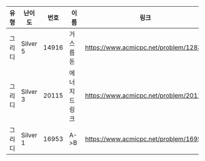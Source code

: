 |유형|난이도|번호|이름|링크|
|------|---|---|---|---|
|그리디|Silver 5|14916|거스름돈|https://www.acmicpc.net/problem/12833|
|그리디|Silver 3|20115|에너지 드링크|https://www.acmicpc.net/problem/20115|
|그리디|Silver 1|16953|A->B|https://www.acmicpc.net/problem/16953|

